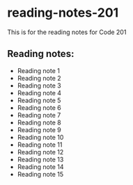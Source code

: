 # reading-notes-201
This is for the reading notes for Code 201

## Reading notes:

* Reading note 1
* Reading note 2
* Reading note 3
* Reading note 4
* Reading note 5
* Reading note 6
* Reading note 7
* Reading note 8
* Reading note 9
* Reading note 10
* Reading note 11
* Reading note 12
* Reading note 13
* Reading note 14
* Reading note 15
